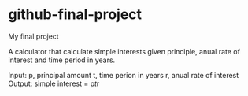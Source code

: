 # github-final-project
My final project

A calculator that calculate simple interests given principle, anual rate of interest and time period in years.

Input:
p, principal amount 
t, time perion in years
r, anual rate of interest 
Output:
simple interest = p*t*r
